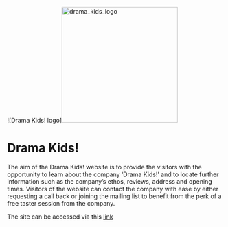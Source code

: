 ![Drama Kids! logo]<img width="270" alt="drama_kids_logo" src="https://github.com/mcallisterliza/drama-kids/assets/145555751/c6d8c93f-bd6e-4838-8bac-64607d611ed7">


# Drama Kids!

The aim of the Drama Kids! website is to provide the visitors with the opportunity to learn about the company ‘Drama Kids!’ and to locate further information 
such as the company’s ethos, reviews, address and opening times. Visitors of the website can contact the company with ease by either requesting a call back or 
joining the mailing list to benefit from the perk of a free taster session from the company. 

 

The site can be accessed via this [link](https://mcallisterliza.github.io/drama-kids/)

